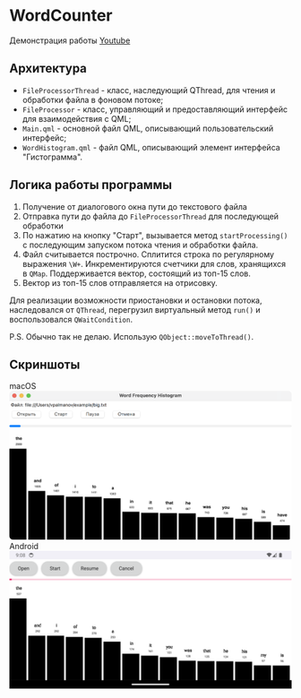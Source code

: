 # WordCounter

Демонстрация работы
[Youtube](https://youtu.be/IBNn9LtZ6LU)

## Архитектура

- `FileProcessorThread` - класс, наследующий QThread, для чтения и обработки файла в фоновом потоке;
- `FileProcessor` - класс, управляющий и предоставляющий интерфейс для взаимодействия с QML;
- `Main.qml` - основной файл QML, описывающий пользовательский интерфейс;
- `WordHistogram.qml` - файл QML, описывающий элемент интерфейса "Гистограмма".

## Логика работы программы

1. Получение от диалогового окна пути до текстового файла
2. Отправка пути до файла до `FileProcessorThread` для последующей обработки
3. По нажатию на кнопку "Старт", вызывается метод `startProcessing()` с последующим запуском потока чтения и обработки файла.
4. Файл считывается построчно. Сплитится строка по регулярному выражения `\W+`. Инкрементируются счетчики для слов, хранящихся в `QMap`. Поддерживается вектор, состоящий из топ-15 слов.
5. Вектор из топ-15 слов отправляется на отрисовку.

Для реализации возможности приостановки и остановки потока, наследовался от `QThread`, перегрузил виртуальный метод `run()` и воспользовался `QWaitCondition`.

P.S. Обычно так не делаю. Использую `QObject::moveToThread()`.

## Скриншоты

macOS
![macOS Screenshot](macos.png)
Android
![Android Screenshot](android.png)